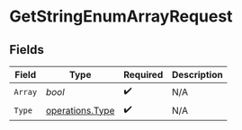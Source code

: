 # GetStringEnumArrayRequest


## Fields

| Field                                                     | Type                                                      | Required                                                  | Description                                               |
| --------------------------------------------------------- | --------------------------------------------------------- | --------------------------------------------------------- | --------------------------------------------------------- |
| `Array`                                                   | *bool*                                                    | :heavy_check_mark:                                        | N/A                                                       |
| `Type`                                                    | [operations.Type](../../../pkg/models/operations/type.md) | :heavy_check_mark:                                        | N/A                                                       |